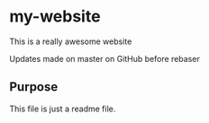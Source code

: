 # my-website

This is a really awesome website

Updates made on master on GitHub before rebaser

## Purpose

This file is just a readme file.
